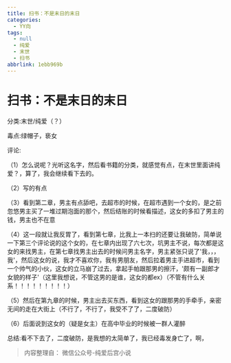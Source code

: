 ```yaml
---
title: 扫书：不是末日的末日
categories:
  - YY向
tags:
  - null
  - 纯爱
  - 末世
  - 扫书
abbrlink: 1ebb969b
---
```

# 扫书：不是末日的末日
分类:末世/纯爱（？）

毒点:绿帽子，亵女

评论:

（1）怎么说呢？光听这名字，然后看书籍的分类，就感觉有点，在末世里面讲纯爱？，算了，我会继续看下去的。

（2）写的有点

（3）看到第二章，男主有点舔吧，去超市的时候，在超市遇到一个女的，是之前忽悠男主买了一堆过期泡面的那个，然后结账的时候看描述，这女的多扣了男主的钱，男主也不在意

（4）这一段就让我反胃了，看到第七章，比我上一本扫的还要让我破防，简单说一下第三个评论说的这个女的，在七章内出现了六七次，坑男主不说，每次都是这女的来找男主，在第七章找男主出去的时候问男主名字，男主紧张只说了'我，，，我'，然后这女的说，我才不喜欢你，我有男朋友，然后拉着男主手进超市，看到一个帅气的小伙，这女的立马崩了过去，拿起手帕跟那男的擦汗，'颇有一副郎才女貌的样子'（这里我想说，不管这男的是谁，这女的都ex）（不管有什么关系！！！！！！！！！）

（5）然后在第九章的时候，男主出去买东西，看到这女的跟那男的手牵手，亲密无间的走在大街上（不行了，不行了，我受不了了，二度破防）

（6）后面说到这女的（疑是女主）在高中毕业的时候被一群人灌醉

总结:看不下去了，二度破防，是我想的太简单了，我已经毒发身亡了，啊，


> 内容整理自： 微信公众号-纯爱后宫小说